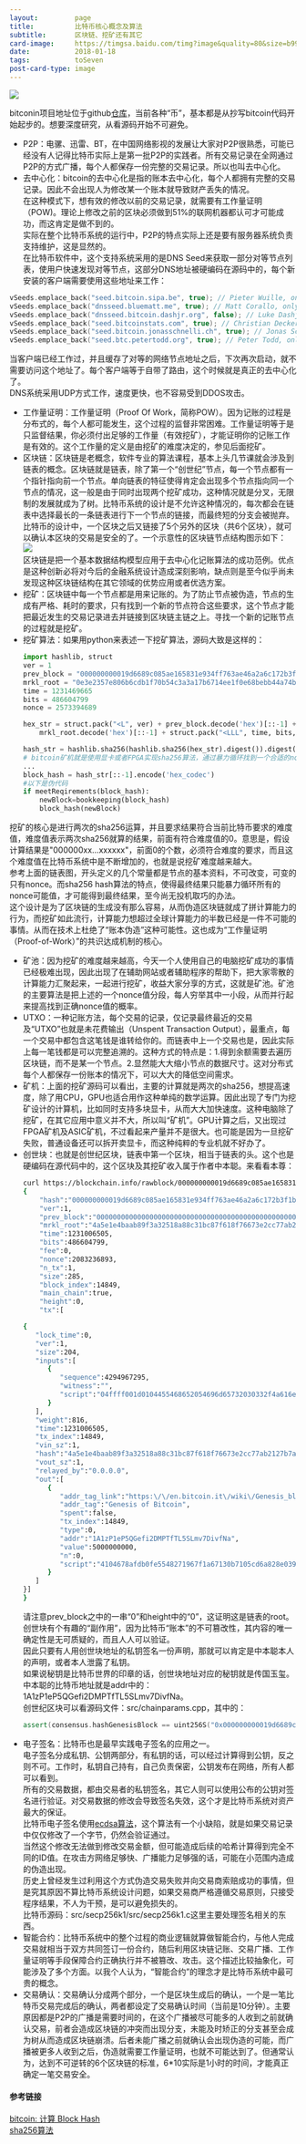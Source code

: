 ```yaml
---
layout:         page
title:          比特币核心概念及算法
subtitle:       区块链、挖矿还有其它
card-image:     https://timgsa.baidu.com/timg?image&quality=80&size=b9999_10000&sec=1516271087446&di=b7e915316b121a2301e2dc786c16a8d1&imgtype=0&src=http%3A%2F%2Fimg.mp.itc.cn%2Fq_mini%2Cc_zoom%2Cw_640%2Fupload%2F20170809%2F2fb6e062e1f54d5897b44766fdfecd80_th.jpg
date:           2018-01-18
tags:           toSeven
post-card-type: image
---
```

![](https://timgsa.baidu.com/timg?image&quality=80&size=b9999_10000&sec=1516271087446&di=b7e915316b121a2301e2dc786c16a8d1&imgtype=0&src=http%3A%2F%2Fimg.mp.itc.cn%2Fq_mini%2Cc_zoom%2Cw_640%2Fupload%2F20170809%2F2fb6e062e1f54d5897b44766fdfecd80_th.jpg)  

bitconin项目地址位于github[仓库](https://github.com/bitcoin/bitcoin)，当前各种“币”，基本都是从抄写bitcoin代码开始起步的。想要深度研究，从看源码开始不可避免。  
* P2P：电骡、迅雷、BT，在中国网络影视的发展让大家对P2P很熟悉，可能已经没有人记得比特币实际上是第一批P2P的实践者。所有交易记录在全网通过P2P的方式广播，每个人都保存一份完整的交易记录。所以也叫去中心化。  
* 去中心化：bitcoin的去中心化是指的账本去中心化，每个人都拥有完整的交易记录。因此不会出现人为修改某一个账本就导致财产丢失的情况。  
在这种模式下，想有效的修改以前的交易记录，就需要有工作量证明（POW)。理论上修改之前的区块必须做到51%的联网机器都认可才可能成功，而这肯定是做不到的。  
实际在整个比特币系统的运行中，P2P的特点实际上还是要有服务器系统负责支持维护，这是显然的。  
在比特币软件中，这个支持系统采用的是DNS Seed来获取一部分对等节点列表，使用户快速发现对等节点，这部分DNS地址被硬编码在源码中的，每个新安装的客户端需要使用这些地址来工作：
```cpp
vSeeds.emplace_back("seed.bitcoin.sipa.be", true); // Pieter Wuille, only supports x1, x5, x9, and xd
vSeeds.emplace_back("dnsseed.bluematt.me", true); // Matt Corallo, only supports x9
vSeeds.emplace_back("dnsseed.bitcoin.dashjr.org", false); // Luke Dashjr
vSeeds.emplace_back("seed.bitcoinstats.com", true); // Christian Decker, supports x1 - xf
vSeeds.emplace_back("seed.bitcoin.jonasschnelli.ch", true); // Jonas Schnelli, only supports x1, x5, x9, and xd
vSeeds.emplace_back("seed.btc.petertodd.org", true); // Peter Todd, only supports x1, x5, x9, and xd
```
当客户端已经工作过，并且缓存了对等的网络节点地址之后，下次再次启动，就不需要访问这个地址了。每个客户端等于自带了路由，这个时候就是真正的去中心化了。  
DNS系统采用UDP方式工作，速度更快，也不容易受到DDOS攻击。  
* 工作量证明：工作量证明（Proof Of Work，简称POW）。因为记账的过程是分布式的，每个人都可能发生，这个过程的监督非常困难。工作量证明等于是只监督结果，你必须付出足够的工作量（有效挖矿），才能证明你的记账工作是有效的。这个工作量的定义是由挖矿的难度决定的，参见后面挖矿。  
* 区块链：区块链是老概念，软件专业的算法课程，基本上头几节课就会涉及到链表的概念。区块链就是链表，除了第一个“创世纪”节点，每一个节点都有一个指针指向前一个节点。单向链表的特征使得肯定会出现多个节点指向同一个节点的情况，这一般是由于同时出现两个挖矿成功，这种情况就是分叉，无限制的发展就成为了树。比特币系统的设计是不允许这种情况的，每次都会在链表中选择最长的一条链表进行下一个节点的链接，而最终短的分支会被抛弃。比特币的设计中，一个区块之后又链接了5个另外的区块（共6个区块），就可以确认本区块的交易是安全的了。一个示意性的区块链节点结构图示如下：  
![](http://news.btcfans.com/data/attachment/portal/201402/18/5.png)  
区块链是把一个基本数据结构模型应用于去中心化记账算法的成功范例。优点是这种创新必将对今后的金融系统设计造成深刻影响，缺点则是至今似乎尚未发现这种区块链结构在其它领域的优势应用或者优选方案。  
* 挖矿：区块链中每一个节点都是用来记账的。为了防止节点被伪造，节点的生成有严格、耗时的要求，只有找到一个新的节点符合这些要求，这个节点才能把最近发生的交易记录进去并链接到区块链主链之上。寻找一个新的记账节点的过程就是挖矿。  
* 挖矿算法：如果用python来表述一下挖矿算法，源码大致是这样的：  
    ```python
    import hashlib, struct
    ver = 1
    prev_block = "000000000019d6689c085ae165831e934ff763ae46a2a6c172b3f1b60a8ce26f"
    mrkl_root = "0e3e2357e806b6cdb1f70b54c3a3a17b6714ee1f0e68bebb44a74b1efd512098"
    time = 1231469665
    bits = 486604799
    nonce = 2573394689
    
    hex_str = struct.pack("<L", ver) + prev_block.decode('hex')[::-1] +\
        mrkl_root.decode('hex')[::-1] + struct.pack("<LLL", time, bits, nonce)
    
    hash_str = hashlib.sha256(hashlib.sha256(hex_str).digest()).digest()
    # bitcoin矿机就是使用显卡或者FPGA实现sha256算法，通过暴力循环找到一个合适的nonce  
    ...
    block_hash = hash_str[::-1].encode('hex_codec')
	#以下是伪代码
	if meetReqirements(block_hash):
		newBlock=bookkeeping(block_hash)
		block_hash(newBlock)
    ```
挖矿的核心是进行两次的sha256运算，并且要求结果符合当前比特币要求的难度值，难度值表示两次sha256就算的结果，前面有符合难度值的0。意思是，假设计算结果是"000000xx...xxxxxx"，前面0的个数，必须符合难度的要求，而且这个难度值在比特币系统中是不断增加的，也就是说挖矿难度越来越大。  
参考上面的链表图，开头定义的几个常量都是节点的基本资料，不可改变，可变的只有nonce。而sha256 hash算法的特点，使得最终结果只能暴力循环所有的nonce可能值，才可能得到最终结果，至今尚无投机取巧的办法。  
这个设计是为了区块链的生成没有那么容易，从而伪造区块链就成了拼计算能力的行为，而挖矿如此流行，计算能力想超过全球计算能力的半数已经是一件不可能的事情。从而在技术上杜绝了“账本伪造”这种可能性。这也成为“工作量证明（Proof-of-Work）”的共识达成机制的核心。  
* 矿池：因为挖矿的难度越来越高，今天一个人使用自己的电脑挖矿成功的事情已经极难出现，因此出现了在辅助网站或者辅助程序的帮助下，把大家零散的计算能力汇聚起来，一起进行挖矿，收益大家分享的方式，这就是矿池。矿池的主要算法是把上述的一个nonce值分段，每人穷举其中一小段，从而并行起来提高找到正确nonce值的概率。  
* UTXO：一种记账方法，每个交易的记录，仅记录最终最近的交易及“UTXO”也就是未花费输出（Unspent Transaction Output），最重点，每一个交易中都包含这笔钱是谁转给你的。而链表中上一个交易也是，因此实际上每一笔钱都是可以完整追溯的。这种方式的特点是：1.得到余额需要去遍历区块链，而不是某一个节点。2.显然能大大缩小节点的数据尺寸。这对分布式每个人都保存一份账本的情况下，可以大大的降低空间需求。
* 矿机：上面的挖矿源码可以看出，主要的计算就是两次的sha256，想提高速度，除了用CPU，GPU也适合用作这种单纯的数学运算。因此出现了专门为挖矿设计的计算机，比如同时支持多块显卡，从而大大加快速度。这种电脑除了挖矿，在其它应用中意义并不大，所以叫“矿机”。GPU计算之后，又出现过FPGA矿机及ASIC矿机，不过看起来产量并不是很大。也可能是因为一旦挖矿失败，普通设备还可以拆开卖显卡，而这种纯粹的专业机就不好办了。  
* 创世块：也就是创世纪区块，链表中第一个区块，相当于链表的头。这个也是硬编码在源代码中的，这个区块及其挖矿收入属于作者中本聪。来看看本尊：  
	```bash
	curl https://blockchain.info/rawblock/000000000019d6689c085ae165831e934ff763ae46a2a6c172b3f1b60a8ce26f
	{
	    "hash":"000000000019d6689c085ae165831e934ff763ae46a2a6c172b3f1b60a8ce26f",
	    "ver":1,
	    "prev_block":"0000000000000000000000000000000000000000000000000000000000000000",
	    "mrkl_root":"4a5e1e4baab89f3a32518a88c31bc87f618f76673e2cc77ab2127b7afdeda33b",
	    "time":1231006505,
	    "bits":486604799,
	    "fee":0,
	    "nonce":2083236893,
	    "n_tx":1,
	    "size":285,
	    "block_index":14849,
	    "main_chain":true,
	    "height":0,
	    "tx":[

	{
	   "lock_time":0,
	   "ver":1,
	   "size":204,
	   "inputs":[
	      {
	         "sequence":4294967295,
	         "witness":"",
	         "script":"04ffff001d0104455468652054696d65732030332f4a616e2f32303039204368616e63656c6c6f72206f6e206272696e6b206f66207365636f6e64206261696c6f757420666f722062616e6b73"
	      }
	   ],
	   "weight":816,
	   "time":1231006505,
	   "tx_index":14849,
	   "vin_sz":1,
	   "hash":"4a5e1e4baab89f3a32518a88c31bc87f618f76673e2cc77ab2127b7afdeda33b",
	   "vout_sz":1,
	   "relayed_by":"0.0.0.0",
	   "out":[
	      {
	         "addr_tag_link":"https:\/\/en.bitcoin.it\/wiki\/Genesis_block",
	         "addr_tag":"Genesis of Bitcoin",
	         "spent":false,
	         "tx_index":14849,
	         "type":0,
	         "addr":"1A1zP1eP5QGefi2DMPTfTL5SLmv7DivfNa",
	         "value":5000000000,
	         "n":0,
	         "script":"4104678afdb0fe5548271967f1a67130b7105cd6a828e03909a67962e0ea1f61deb649f6bc3f4cef38c4f35504e51ec112de5c384df7ba0b8d578a4c702b6bf11d5fac"
	      }
	   ]
	}]
	}
	```
	请注意prev_block之中的一串“0”和height中的“0”，这证明这是链表的root。  
	创世块有个有趣的“副作用”，因为比特币“账本”的不可篡改性，其内容的唯一确定性是无可质疑的，而且人人可以验证。  
	因此只要有人用创世块地址的私钥签名一份声明，那就可以肯定是中本聪本人的声明，或者本人泄露了私钥。  
	如果说秘钥是比特币世界的印章的话，创世块地址对应的秘钥就是传国玉玺。中本聪的比特币地址就是addr中的：1A1zP1eP5QGefi2DMPTfTL5SLmv7DivfNa。  
	创世纪区块可以看源码文件：src/chainparams.cpp，其中的：  
	```cpp
	assert(consensus.hashGenesisBlock == uint256S("0x000000000019d6689c085ae165831e934ff763ae46a2a6c172b3f1b60a8ce26f"));
	```
*  电子签名：比特币也是最早实践电子签名的应用之一。  
电子签名分成私钥、公钥两部分，有私钥的话，可以经过计算得到公钥，反之则不可。工作时，私钥自己持有，自己负责保密，公钥发布在网络，所有人都可以看到。  
所有的交易数据，都由交易者的私钥签名，其它人则可以使用公布的公钥对签名进行验证。对交易数据的修改会导致签名失效，这个才是比特币系统对资产最大的保证。  
比特币电子签名使用[ecdsa算法](http://8btc.com/article-140-1.html)，这个算法有一个小缺陷，就是如果交易记录中仅仅修改了一个字节，仍然会验证通过。  
当然这个修改无法做到修改交易金额，但可能造成后续的哈希计算得到完全不同的ID值。在攻击方网络足够快、广播能力足够强的话，可能在小范围内造成的伪造出现。  
历史上曾经发生过利用这个方式伪造交易失败并向交易商索赔成功的事情，但是究其原因不算比特币系统设计问题，如果交易商严格遵循交易原则，只接受程序结果，不人为干预，是可以避免损失的。  
比特币源码：src/secp256k1/src/secp256k1.c这里主要处理签名相关的东西。  
* 智能合约：比特币系统中的整个过程的商业逻辑就算做智能合约，与他人完成交易就相当于双方共同签订一份合约，随后利用区块链记账、交易广播、工作量证明等手段保障合约正确执行并不被篡改、攻击。这个描述比较抽象化，可能涉及了多个方面。以我个人认为，“智能合约”的理念才是比特币系统中最可贵的概念。  
* 交易确认：交易确认分成两个部分，一个是区块生成后的确认，一个是一笔比特币交易完成后的确认，两者都设定了交易确认时间（当前是10分钟）。主要原因都是P2P的广播是需要时间的，在这个广播被尽可能多的人收到之前就确认交易，前者会造成区块链的冲突而出现分支，未能及时矫正的分支甚至会成为树从而造成区块链崩溃。后者未能广播之前就确认会出现伪造的可能，而广播被更多人收到之后，伪造就需要工作量证明，也就不可能达到了。但通常认为，达到不可逆转的6个区块链的标准，6*10实际是1小时的时间，才能真正确定一笔交易安全。  
  



#### 参考链接
[bitcoin: 计算 Block Hash](https://laravel-china.org/articles/6517/bitcoin-computing-block-hash)  
[sha256算法](https://baike.baidu.com/item/sha256/9726070?fr=aladdin)  


























